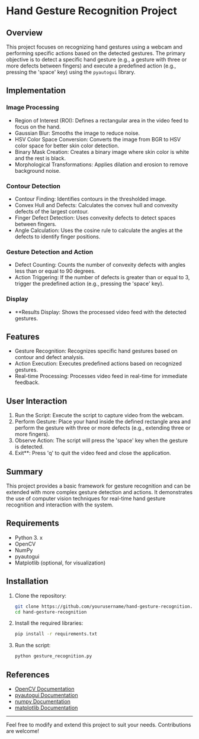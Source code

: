 # Hand Gesture Recognition Project

## Overview

This project focuses on recognizing hand gestures using a webcam and performing specific actions based on the detected gestures. The primary objective is to detect a specific hand gesture (e.g., a gesture with three or more defects between fingers) and execute a predefined action (e.g., pressing the 'space' key) using the `pyautogui` library.

## Implementation

### Image Processing
- Region of Interest (ROI): Defines a rectangular area in the video feed to focus on the hand.
- Gaussian Blur: Smooths the image to reduce noise.
- HSV Color Space Conversion: Converts the image from BGR to HSV color space for better skin color detection.
- Binary Mask Creation: Creates a binary image where skin color is white and the rest is black.
- Morphological Transformations: Applies dilation and erosion to remove background noise.

### Contour Detection
- Contour Finding: Identifies contours in the thresholded image.
- Convex Hull and Defects: Calculates the convex hull and convexity defects of the largest contour.
- Finger Defect Detection: Uses convexity defects to detect spaces between fingers.
- Angle Calculation: Uses the cosine rule to calculate the angles at the defects to identify finger positions.

### Gesture Detection and Action
- Defect Counting: Counts the number of convexity defects with angles less than or equal to 90 degrees.
- Action Triggering: If the number of defects is greater than or equal to 3, trigger the predefined action (e.g., pressing the 'space' key).

### Display
- **Results Display: Shows the processed video feed with the detected gestures.

## Features
- Gesture Recognition: Recognizes specific hand gestures based on contour and defect analysis.
- Action Execution: Executes predefined actions based on recognized gestures.
- Real-time Processing: Processes video feed in real-time for immediate feedback.

## User Interaction
1. Run the Script: Execute the script to capture video from the webcam.
2. Perform Gesture: Place your hand inside the defined rectangle area and perform the gesture with three or more defects (e.g., extending three or more fingers).
3. Observe Action: The script will press the 'space' key when the gesture is detected.
4. Exit**: Press 'q' to quit the video feed and close the application.

## Summary
This project provides a basic framework for gesture recognition and can be extended with more complex gesture detection and actions. It demonstrates the use of computer vision techniques for real-time hand gesture recognition and interaction with the system.

## Requirements
- Python 3. x
- OpenCV
- NumPy
- pyautogui
- Matplotlib (optional, for visualization)

## Installation
1. Clone the repository:
    ```sh
    git clone https://github.com/yourusername/hand-gesture-recognition.git
    cd hand-gesture-recognition
    ```

2. Install the required libraries:
    ```sh
    pip install -r requirements.txt
    ```

3. Run the script:
    ```sh
    python gesture_recognition.py
    ```

## References
- [OpenCV Documentation](https://docs.opencv.org/)
- [pyautogui Documentation](https://pyautogui.readthedocs.io/en/latest/)
- [numpy Documentation](https://numpy.org/doc/stable/)
- [matplotlib Documentation](https://matplotlib.org/stable/contents.html)

---

Feel free to modify and extend this project to suit your needs. Contributions are welcome!
